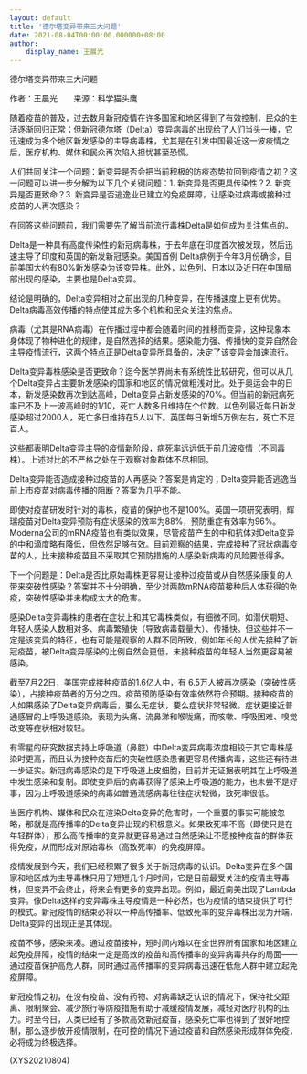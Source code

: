 ```yaml
---
layout: default
title: '德尔塔变异带来三大问题'
date: 2021-08-04T00:00:00.000000+08:00
author:
    display_name: 王晨光
---
```


德尔塔变异带来三大问题

作者：王晨光　　来源：科学猫头鹰

随着疫苗的普及，过去数月新冠疫情在许多国家和地区得到了有效控制，民众的生活逐渐回归正常；但新冠德尔塔（Delta）变异病毒的出现给了人们当头一棒，它迅速成为多个地区新发感染的主导病毒株，尤其是在引发中国最近这一波疫情之后，医疗机构、媒体和民众再次陷入担忧甚至恐慌。

人们共同关注一个问题：新变异是否会把当前积极的防疫态势拉回到疫情之初？这一问题可以进一步分解为以下几个关键问题：1. 新变异是否更具传染性？2. 新变异是否更致命？3. 新变异是否逃逸业已建立的免疫屏障，让感染过病毒或接种过疫苗的人再次感染？

在回答这些问题前，我们需要先了解当前流行毒株Delta是如何成为关注焦点的。

Delta是一种具有高度传染性的新冠病毒株，于去年底在印度首次被发现，然后迅速主导了印度和英国的新发新冠感染。美国首例 Delta病例于今年3月份确诊，目前美国大约有80%新发感染为该变异株。此外，以色列、日本以及近日在中国局部出现的感染，主要也是Delta变异。

结论是明确的，Delta变异相对之前出现的几种变异，在传播速度上更有优势。Delta病毒高效传播的特点使其成为多个机构和民众关注的焦点。

病毒（尤其是RNA病毒）在传播过程中都会随着时间的推移而变异，这种现象本身体现了物种进化的规律，是自然选择的结果。感染能力强、传播快的变异自然会主导疫情流行，这两个特点正是Delta变异所具备的，决定了该变异会加速流行。

Delta变异毒株感染是否更致命？迄今医学界尚未有系统性比较研究，但可以从几个Delta变异占主要新发感染的国家和地区的情况做粗浅对比。处于奥运会中的日本，新发感染数再次到达高峰，Delta变异占新发感染的70%。但当前的新冠病死率已不及上一波高峰时的1/10，死亡人数多日维持在个位数。以色列最近每日新发感染超过2000人，死亡多日维持在5人以下。英国每日新增5万例左右，死亡不足百人。

这些都表明Delta变异主导的疫情新阶段，病死率远远低于前几波疫情（不同毒株）。上述对比的不严格之处在于观察对象群体不尽相同。

Delta变异能否造成接种过疫苗的人再感染？答案是肯定的；Delta变异能否逃逸当前上市疫苗对病毒传播的阻断？答案为几乎不能。

即使对疫苗研发时针对的毒株，疫苗的保护也不是100%。英国一项研究表明，辉瑞疫苗对Delta变异预防有症状感染的效率为88%，预防重症有效率为96%。Moderna公司的mRNA疫苗也有类似效果，尽管疫苗产生的中和抗体对Delta变异的中和滴度略有降低，但依然足够有效。目前观察的结果，完成接种了冠状病毒疫苗的人，比未接种疫苗且不采取其它预防措施的人感染新病毒的风险要低得多。

下一个问题是：Delta是否比原始毒株更容易让接种过疫苗或从自然感染康复的人带来突破性感染？答案并不十分明确，至少对两款mRNA疫苗接种后人体获得的免疫，突破性感染并未构成太大的危害。

感染Delta变异毒株的患者在症状上和其它毒株类似，有细微不同。如潜伏期短、年轻人感染人数相对多、病毒繁殖快（导致病毒载量大）、传播快。但这些并不一定是该变异的特征，也有可能是观察的人群不同所致，例如年长的人优先接种了新冠疫苗，被Delta变异感染的比例自然会更低，未接种疫苗的年轻人当然更容易被感染。

截至7月22日，美国完成接种疫苗的1.6亿人中，有 6.5万人被再次感染（突破性感染），占接种疫苗者的万分之四。疫苗预防感染有效率依然符合预期。接种疫苗的人如果感染了Delta变异病毒后，要么无症状，要么症状非常轻微。症状更接近普通感冒的上呼吸道感染，表现为头痛、流鼻涕和喉咙痛，而咳嗽、呼吸困难、嗅觉改变等症状相对较轻。

有零星的研究数据支持上呼吸道（鼻腔）中Delta变异病毒浓度相较于其它毒株感染时更高，而且认为接种疫苗后的突破性感染患者更容易传播病毒，这些还有待进一步证实。新冠病毒感染的是下呼吸道上皮细胞，目前并无证据表明其在上呼吸道中发生感染和复制。即使变异后的病毒获得了感染上呼吸道的能力，也未尝不是好事，因为上呼吸道感染的病毒如普通流感病毒往往症状轻微，致死率很低。

当医疗机构、媒体和民众在渲染Delta变异的危害时，一个重要的事实可能被忽略，那就是高传播率的Delta变异出现的积极意义。如果致死率不高（即使只是在年轻群体），那么高传播率的变异就更容易通过自然感染让不愿接种疫苗的群体获得免疫，从而形成对原始毒株（高致死率）的免疫屏障。

疫情发展到今天，我们已经积累了很多关于新冠病毒的认识。Delta变异在多个国家和地区成为主导毒株只用了短短几个月时间，它是目前最受关注的疫情主导毒株，但变异不会终止，将来会有更多的变异出现。例如，最近南美出现了Lambda 变异。像Delta这样的变异毒株主导疫情是一种必然，也为疫情的结束提供了可行的模式。新冠疫情的结束必将以一种高传播率、低致死率的变异毒株出现为开端，Delta变异的出现正是其体现。

疫苗不够，感染来凑。通过疫苗接种，短时间内难以在全世界所有国家和地区建立起免疫屏障，疫情的结束一定是高效的疫苗和高传播率的变异病毒共存的局面——通过疫苗保护高危人群，同时通过高传播率的变异病毒迅速在低危人群中建立起免疫屏障。

新冠疫情之初，在没有疫苗、没有药物、对病毒缺乏认识的情况下，保持社交距离、限制聚会、减少旅行等防疫措施有助于减缓疫情发展，减轻对医疗机构的压力。时至今日，人类已经有了多款高效新冠疫苗，感染死亡率也得到了很好地控制，那么逐步放开疫情限制，在可控的情况下通过疫苗和自然感染形成群体免疫，必将成为终极选择。

(XYS20210804)

